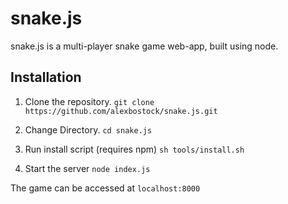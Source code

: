 # snake.js

snake.js is a multi-player snake game web-app, built using node.

## Installation

1. Clone the repository.
	`git clone https://github.com/alexbostock/snake.js.git`

2. Change Directory.
	`cd snake.js`

3. Run install script (requires npm)
	`sh tools/install.sh`

4. Start the server
	`node index.js`

The game can be accessed at `localhost:8000`


